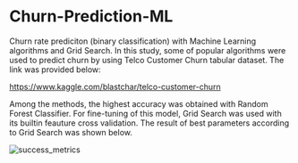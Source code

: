 # Churn-Prediction-ML
Churn rate prediciton (binary classification) with Machine Learning algorithms and Grid Search. In this study, some of popular algorithms were used to predict churn by using Telco Customer Churn tabular dataset. The link was provided below:

https://www.kaggle.com/blastchar/telco-customer-churn

Among the methods, the highest accuracy was obtained with Random Forest Classifier. For fine-tuning of this model, Grid Search was used with its builtin feauture cross validation. The result of best parameters according to Grid Search was shown below.

![success_metrics](https://user-images.githubusercontent.com/57035819/158009535-de8da17f-b60b-4a35-93b7-1b5d306b2869.png)


